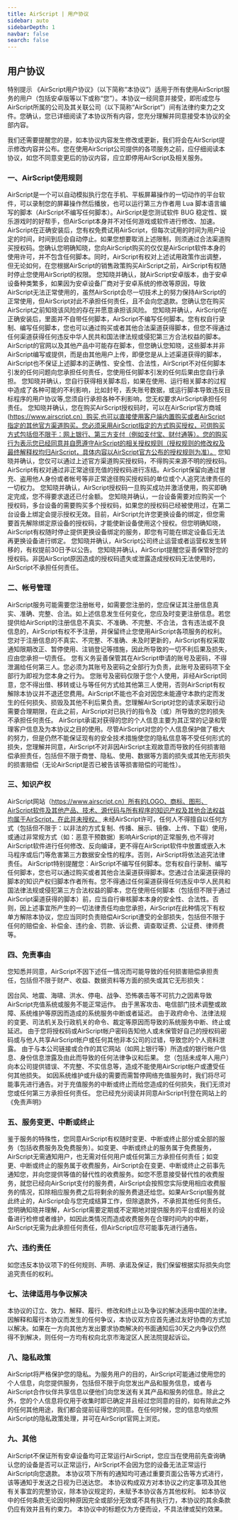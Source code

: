 ```yaml
---
title: AirScript | 用户协议
sidebar: auto
sidebarDepth: 1
navbar: false
search: false
---
```


## 用户协议
特别提示
《AirScript用户协议》（以下简称“本协议”）适用于所有使用AirScript服务的用户（包括安卓版等以下或称“您”）。本协议一经同意并接受，即形成您与AirScript所属的公司及其关联公司（以下简称“AirScript”）间有法律约束力之文件。您确认，您已详细阅读了本协议所有内容，您充分理解并同意接受本协议的全部内容。
 
我们还需要提醒您的是，如本协议内容发生修改或更新，我们将会在AirScript提示修改内容并公布。您在使用AirScript公司提供的各项服务之前，应仔细阅读本协议，如您不同意变更后的协议内容，应立即停用AirScript及相关服务。
 
### 一、AirScript使用规则
 
AirScript是一个可以自动模拟执行您在手机、平板屏幕操作的一切动作的平台软件，可以录制您的屏幕操作然后播放，也可以运行第三方作者用 Lua 脚本语言编写的脚本（AirScript不编写任何脚本）。AirScript是您测试软件 BUG 稳定性、娱乐游戏时的好帮手，但AirScript本身并不对任何游戏或软件进行修改、加速。
AirScript在正确安装后，您有权免费试用AirScript，但每次试用的时间为用户设定的时间，时间到后会自动停止。如果您想要取消上述限制，则须通过合法渠道购买授权码。您确认您明确知晓，您向AirScript购买的仅仅是AirScript软件本身的使用许可，并不包含任何脚本。同时，AirScript有权对上述试用政策作出调整，但无论如何，在您根据AirScript的销售政策购买AirScript之前，AirScript有权随时停止您使用AirScript的权限。
您知晓并确认，就AirScript安卓版本，由于安卓设备种类繁多，如果因为安卓设备厂商对于安卓系统的修改等原因，导致AirScript无法正常使用的，虽然AirScript会尽一切技术上的努力保持AirScript的正常使用，但AirScript对此不承担任何责任，且不会向您退款。您确认您在购买AirScript之前知晓该风险的存在并愿意承担该风险。
您知晓并确认，AirScript在正确安装后，里面并不自带任何脚本，AirScript不编写任何脚本。您有权自行录制、编写任何脚本，您也可以通过购买或者其他合法渠道获得脚本，但您不得通过任何渠道获得任何违反中华人民共和国法律法规或侵犯第三方合法权益的脚本。AirScript的官网以及其他产品中可能存在脚本，但您确认您知晓，这些脚本并非AirScript编写或提供，而是由其他用户上传，即便您是从上述渠道获得的脚本，AirScript也不保证上述脚本的正确性、安全性、合法性，AirScript不对任何脚本引发的任何问题向您承担任何责任，您使用任何脚本引发的任何后果由您自行承担。
您知晓并确认，您自行获得相关脚本后，如果在使用、运行相关脚本的过程中造成了各种可能的不利影响，比如封号，丢失账号数据，或运行脚本导致违反目标程序的用户协议等,您须自行承担各种不利影响，您无权要求AirScript承担任何责任。
您知晓并确认，您在购买AirScript授权码时，可以在AirScript官方商城(https://www.airscript.cn）购买,也可以直接使用客户端内置购买或者AirScript指定的其他官方渠道购买。您必须采用AirScript指定的方式购买授权，可供购买方式包括但不限于：网上银行、第三方支付（例如支付宝、财付通等）。您的购买行为表示您已经同意并自愿遵守AirScript的相关授权规则（授权规则的修改权及最终解释权均归AirScript，具体内容以AirScript官方公布的授权规则为准）。
您知晓并确认，您仅可以通过上述官方渠道购买授权码，不得购买来源不明的授权码。AirScript有权对通过非正常途径充值的授权码进行冻结。AirScript保留向通过冒充、盗用他人身份或者帐号等非正常途径购买授权码的单位或个人追究法律责任的一切权力。
您知晓并确认，AirScript授权码一旦购买成功并激活使用，购买即确定完成，您不得要求退还已付金额。
您知晓并确认，一台设备需要对应购买一个授权码，多台设备的需要购买多个授权码，如果您的授权码已经被使用过，在第二台设备上绑定会提示授权无效。目前，AirScript允许您更换设备的绑定，但您需要首先解除绑定原设备的授权码，才能使新设备使用这个授权。但您明确知晓，AirScript有权随时停止提供更换设备绑定的服务，即您有可能在绑定设备后无法再更换设备进行绑定。
您知晓并确认，AirScript公司终止运营或者运营权发生转移的，有权提前30日予以公告。
您知晓并确认，AirScript提醒您妥善保管好您的授权码。非因AirScript原因造成的授权码遗失或泄露造成授权码无法使用的，AirScript不承担任何责任。
### 二、帐号管理
AirScript服务可能需要您注册帐号，如需要您注册的，您应保证其注册信息真实、准确、完整、合法。如上述信息发生任何变化，您应及时变更注册信息。若您提供给AirScript的注册信息不真实、不准确、不完整、不合法，含有违法或不良信息的，AirScript有权不予注册，并保留终止您使用AirScript各项服务的权利。您对于注册信息的不真实、不完整、不准确、未及时更新的，AirScript有权采取通知限期改正、暂停使用、注销登记等措施，因此所导致的一切不利后果及损失，应由您承担一切责任。
您有义务妥善保管其在AirScript申请的账号及密码，不得泄漏给任何第三人。您必须为其账号及密码之全部行为负责，此账号及密码项下全部行为即视为您本身之行为。
您账号及密码仅限于您个人使用，非经AirScript同意，您不得出借、移转或让与等任何方式给其他第三人使用，否则AirScript有权解除本协议并不退还您费用。AirScript不能也不会对因您未能遵守本款约定而发生的任何损失、损毁及其他不利后果负责。您理解AirScript对您的请求采取行动需要合理期限，在此之前，AirScript对已执行的指令及（或）所导致的您的损失不承担任何责任。
AirScript承诺对获得的您的个人信息主要为其正常的记录和管理客户信息及为本协议之目的使用。尽管AirScript对您的个人信息保护做了极大的努力，但是仍然不能保证现有的安全技术措施使您的隐私信息等不受任何形式的损失，您理解并同意，AirScript不对非因AirScript主观故意而导致的任何损害赔偿承担责任，包括但不限于商誉、隐私、使用、数据等方面的损失或其他无形损失的损害赔偿（无论AirScript是否已被告该等损害赔偿的可能性）。
 
### 三、知识产权
AirScript网站（https://www.airscript.cn）所有的LOGO、商标、图形、AirScript软件及其他产品、技术、源代码与所有程序的知识产权及其他合法权益均属于AirScript，在此并未授权。
未经AirScript许可，任何人不得擅自以任何方式（包括但不限于：以非法的方式复制、传播、展示、镜像、上传、下载）使用，或通过非常规方式（如：恶意干预数据）影响AirScript的正常服务,也不得对AirScript软件进行任何修改、反向编译，更不得在AirScript软件中放置或嵌入木马程序或后门等危害第三方数据安全性的程序。否则，AirScript将依法追究法律责任。
AirScript特别提醒您：AirScript不编写任何脚本。您有权自行录制、编写任何脚本，您也可以通过购买或者其他合法渠道获得脚本。您通过合法渠道获得的脚本的知识产权归脚本作者所有。您不得通过任何渠道获得任何违反中华人民共和国法律法规或侵犯第三方合法权益的脚本，您在使用任何脚本（包括但不限于通过AirScript渠道获得的脚本）前，应当自行审核脚本本身的安全性、合法性。否则，因上述事宜所产生的一切法律责任均由您承担，AirScript在此种情况下有权单方解除本协议，您应当同时负责赔偿AirScript遭受的全部损失，包括但不限于任何的赔偿金、补偿金、违约金、罚款、诉讼费、调查取证费、公证费、律师费等。
 
### 四、免责事由
 
您知悉并同意，AirScript不因下述任一情况而可能导致的任何损害赔偿承担责任，包括但不限于财产、收益、数据资料等方面的损失或其它无形损失：
 
因台风、地震、海啸、洪水、停电、战争、恐怖袭击等不可抗力之因素导致AirScript充值系统或服务不能正常运作。
由于黑客攻击、电信部门技术调整或故障、系统维护等原因而造成的系统服务中断或者延迟。 
由于政府命令、法律法规的变更、司法机关及行政机关的命令、裁定等原因而导致的系统服务中断、终止或延迟。
由于您将授权码或AirScript帐户密码告知他人或未保管好自己的授权码密码或与他人共享AirScript帐户或任何其他非本公司的过错，导致您的个人资料泄露。
由于与本公司链接或合作的其它网站（如网上银行等）所造成的银行帐户信息、身份信息泄露及由此而导致的任何法律争议和后果。
您（包括未成年人用户）向本公司提供错误、不完整、不实信息等，造成不能使用AirScript帐户或遭受任何其他损失。
如因系统维护或升级的需要而需暂停网络充值服务时，我们将尽可能事先进行通告。对于充值服务的中断或终止而给您造成的任何损失，我们无须对您或任何第三方承担任何责任。
您已经充分阅读并同意AirScript刊登在网站上的《免责声明》
 
### 五、服务变更、中断或终止
 
鉴于服务的特殊性，您同意AirScript有权随时变更、中断或终止部分或全部的服务（包括收费服务及免费服务）。如变更、中断或终止的服务属于免费服务，AirScript无需通知用户，也无需对任何用户或任何第三方承担任何责任；如变更、中断或终止的服务属于收费服务，AirScript会在变更、中断或终止之前事先通知您，并向您提供等值的替代性的收费服务。如您不愿意接受替代性的收费服务，就您已经向AirScript支付的服务费，AirScript会按照您实际使用相应收费服务的情况，扣除相应服务费之后将剩余的服务费退还给您。如果AirScript服务就此终止的，AirScript会与您完成结算工作，但除退款外，不承担其他任何责任。
您明确知晓并理解，AirScript需要定期或不定期地对提供服务的平台或相关的设备进行检修或者维护，如因此类情况而造成收费服务在合理时间内的中断，AirScript无需为此承担任何责任，但AirScript应尽可能事先进行通告。
 
### 六、违约责任
 
如您违反本协议项下的任何规则、声明、承诺及保证，我们保留根据实际损失向您追究责任的权利。
 
### 七、法律适用与争议解决
 
本协议的订立、效力、解释、履行、修改和终止以及争议的解决适用中国的法律。因解释和履行本协议而发生的任何争议，本协议双方应首先通过友好协商的方式加以解决。如果在一方向其他方发出要求协商解决的书面通知后30天之内争议仍然得不到解决，则任何一方均有权向北京市海淀区人民法院提起诉讼。
 
### 八、隐私政策
 
AirScript将严格保护您的隐私。为服务用户的目的，AirScript可能通过使用您的个人信息，向您提供服务，包括但不限于向您发出产品和服务信息，或者与AirScript合作伙伴共享信息以便他们向您发送有关其产品和服务的信息。除此之外，您的个人信息将仅用于收集时即已确定并且经过您同意的目的，如有除此之外的任何其他用途，我们都会提前征得您的同意。在任何时候，您的信息均依照AirScript的隐私政策处理，并可在AirScript官网上浏览。
 
### 九、其他
 
AirScript不保证所有安卓设备均可正常运行AirScript，您应当在使用前先查询确认您的设备是否可以正常运行，AirScript不会因为您的设备无法正常运行AirScript向您退款。
本协议项下所有的通知均可通过重要页面公告等方式进行，该等通知于发送之日视为已送达您。
本协议构成双方对本协议之约定事项及其他有关事宜的完整协议，除本协议规定的，未赋予本协议各方其他权利。
如本协议中的任何条款无论因何种原因完全或部分无效或不具有执行力，本协议的其余条款仍应有效并且有约束力。
本协议中的标题仅为方便而设，不具法律或契约效果。